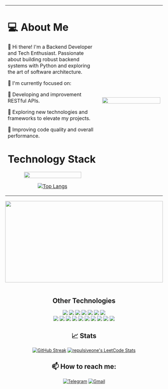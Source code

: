 <div align="center">
<table>
  <tr>
    <td width="60%">
     <h1>💻 About Me</h1>
      
👋 Hi there! I'm a Backend Developer and Tech Enthusiast.
Passionate about building robust backend systems with Python and exploring the art of software architecture.
          
🚀  I'm currently focused on:

🔹  Developing and improvement RESTful APIs.

🔹  Exploring new technologies and frameworks to elevate my projects.

🔹  Improving code quality and overall performance.
    <h1>Technology Stack</h1>
    <div align="center">
      <a href="https://skillicons.dev">
        <img src="https://skillicons.dev/icons?i=python,django,fastapi,postgresql,postman,docker,git" width="80%"/>
      </a>
    </div>
    <div align="center">
  
  [![Top Langs](https://github-readme-stats.vercel.app/api/top-langs/?username=repulsiveone&layout=donut&hide_border=true)](https://github.com/repulsiveone/github-readme-stats)
    </div>
    </td>
    <td width="40%">
      <img src="https://github.com/user-attachments/assets/a480c92c-9755-4aff-b25f-9e5d1bca72df" width="100%"/>
    </td>
  </tr>
</table>


<img src="https://github.com/user-attachments/assets/55bd6ba8-9d02-4580-a8e7-a020fc734a5e" style="width:100%; height:260px; object-fit:cover; margin-bottom:1rem;">
<h2 align="center">Other Technologies</h2>
<div align="center" style="margin: 1rem 0">
    <img src="https://img.shields.io/badge/Python-FFD43B?style=for-the-badge&logo=python&logoColor=blue">
    <img src="https://img.shields.io/badge/FastAPI-109989?style=for-the-badge&logo=FASTAPI&logoColor=white">
    <img src="https://img.shields.io/badge/Django-092E20?style=for-the-badge&logo=django&logoColor=green">
    <img src="https://img.shields.io/badge/Flask-000000?style=for-the-badge&logo=flask&logoColor=white">
    <img src="https://img.shields.io/badge/PostgreSQL-316192?style=for-the-badge&logo=postgresql&logoColor=white">
    <img src="https://img.shields.io/badge/Docker-2CA5E0?style=for-the-badge&logo=docker&logoColor=white">
    <img src="https://img.shields.io/badge/jQuery-0769AD?style=for-the-badge&logo=jquery&logoColor=white">
    <br>
    <img src="https://img.shields.io/badge/MySQL-00000F?style=for-the-badge&logo=mysql&logoColor=white">
    <img src="https://img.shields.io/badge/Go-00ADD8?style=for-the-badge&logo=go&logoColor=white">
    <img src="https://img.shields.io/badge/JavaScript-323330?style=for-the-badge&logo=javascript&logoColor=F7DF1E">
    <img src="https://img.shields.io/badge/HTML5-E34F26?style=for-the-badge&logo=html5&logoColor=white">
	  <img src="https://img.shields.io/badge/CSS3-1572B6?style=for-the-badge&logo=css3&logoColor=white">
    <img src="https://img.shields.io/badge/Redis-%23DD0031.svg?style=for-the-badge&logo=redis&logoColor=white">
    <img src="https://img.shields.io/badge/Celery-37814A?style=for-the-badge&logo=celery&logoColor=white">
    <img src="https://img.shields.io/badge/Git-E44C30?style=for-the-badge&logo=git&logoColor=white">
    <img src="https://img.shields.io/badge/numpy-%23013243.svg?style=for-the-badge&logo=numpy&logoColor=white">
    <img src="https://img.shields.io/badge/pandas-%23150458.svg?style=for-the-badge&logo=pandas&logoColor=white">
    
  </div>
  
<h2 align="center">📈 Stats</h2>

<p align="center">
  
  [![GitHub Streak](https://github-readme-streak-stats.herokuapp.com/?user=repulsiveone&theme=dark&hide_border=true&card_width=300)](https://git.io/streak-stats)
  [![repulsiveone's LeetCode Stats](https://leetcode-stats.vercel.app/api?username=repulsiveone&theme=Dark)](https://github.com/repulsiveone/leetcode-stats)
</p>
<h2 align="center">📫 How to reach me:</h2>
      <div align="center">
	      
  [![Telegram](https://img.shields.io/badge/Telegram-26A5E4?style=for-the-badge&logo=telegram&logoColor=white)](https://t.me/repulsive0ne)
  [![Gmail](https://img.shields.io/badge/Gmail-D14836?style=for-the-badge&logo=gmail&logoColor=white)](mailto:objectofhatreddd@gmail.com)
    </div>
